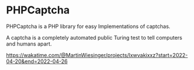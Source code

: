 # PHPCaptcha

PHPCaptcha is a PHP library for easy Implementations of captchas.

A captcha is a completely automated public Turing test to tell computers and humans apart.

https://wakatime.com/@MartinWiesinger/projects/lxwvakixxz?start=2022-04-20&end=2022-04-26